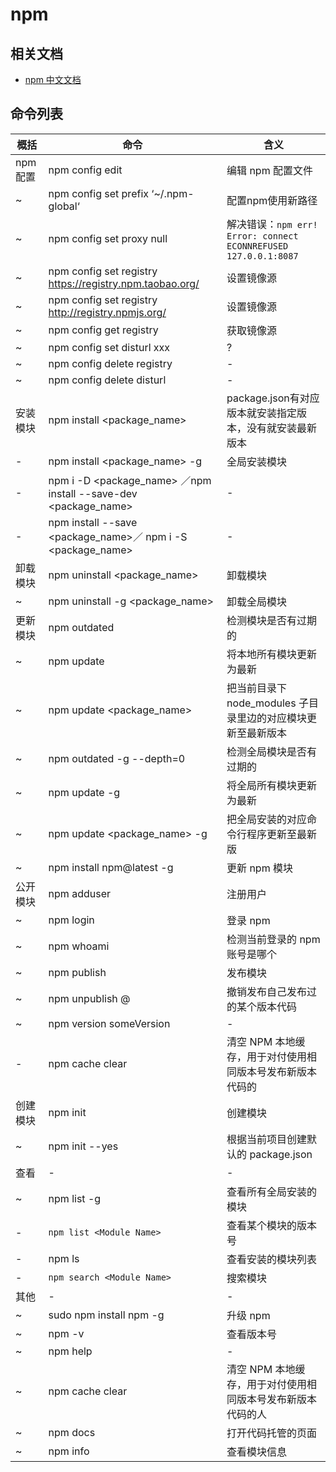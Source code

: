 # npm

## 相关文档

- [npm 中文文档](https://www.npmjs.com.cn/)

## 命令列表

| 概括     | 命令                                                            | 含义                                                            |
| -------- | --------------------------------------------------------------- | --------------------------------------------------------------- |
| npm 配置 | npm config edit                                                 | 编辑 npm 配置文件                                               |
| ~        | npm config set prefix ‘~/.npm-global‘                         | 配置npm使用新路径                                               |
| ~        | npm config set proxy null                                       | 解决错误：`npm err! Error: connect ECONNREFUSED 127.0.0.1:8087` |
| ~        | npm config set registry https://registry.npm.taobao.org/        | 设置镜像源                                                      |
| ~        | npm config set registry http://registry.npmjs.org/              | 设置镜像源                                                      |
| ~        | npm config get registry                                         | 获取镜像源                                                      |
| ~        | npm config set disturl xxx                                      | ?                                                               |
| ~        | npm config delete registry                                      | -                                                               |
| ~        | npm config delete disturl                                       | -                                                               |
| 安装模块 | npm install <package_name>                                      | package.json有对应版本就安装指定版本，没有就安装最新版本        |
| -        | npm install <package_name> -g                                   | 全局安装模块                                                    |
| -        | npm i -D <package_name> ／npm install --save-dev <package_name> | -                                                               |
| -        | npm install --save <package_name>／ npm i -S <package_name>     | -                                                               |
| 卸载模块 | npm uninstall <package_name>                                    | 卸载模块                                                        |
| ~        | npm uninstall -g <package_name>                                 | 卸载全局模块                                                    |
| 更新模块 | npm outdated                                                    | 检测模块是否有过期的                                            |
| ~        | npm update                                                      | 将本地所有模块更新为最新                                        |
| ~        | npm update <package_name>                                       | 把当前目录下 node_modules 子目录里边的对应模块更新至最新版本    |
| ~        | npm outdated -g --depth=0                                       | 检测全局模块是否有过期的                                        |
| ~        | npm update -g                                                   | 将全局所有模块更新为最新                                        |
| ~        | npm update <package_name> -g                                    | 把全局安装的对应命令行程序更新至最新版                          |
| ~        | npm install npm@latest -g                                       | 更新 npm 模块                                                   |
| 公开模块 | npm adduser                                                     | 注册用户                                                        |
| ~        | npm login                                                       | 登录 npm                                                        |
| ~        | npm whoami                                                      | 检测当前登录的 npm 账号是哪个                                   |
| ~        | npm publish                                                     | 发布模块                                                        |
| ~        | npm unpublish <package>@<version>                               | 撤销发布自己发布过的某个版本代码                                |
| ~        | npm version someVersion                                         | -                                                               |
| -        | npm cache clear                                                 | 清空 NPM 本地缓存，用于对付使用相同版本号发布新版本代码的       |
| 创建模块 | npm init                                                        | 创建模块                                                        |
| ~        | npm init --yes                                                  | 根据当前项目创建默认的 package.json                             |
| 查看     | -                                                               | -                                                               |
| ~        | npm list -g                                                     | 查看所有全局安装的模块                                          |
| -        | `npm list <Module Name>`                                        | 查看某个模块的版本号                                            |
| -        | npm ls                                                          | 查看安装的模块列表                                              |
| -        | `npm search <Module Name>`                                      | 搜索模块                                                        |
| 其他     | -                                                               | -                                                               |
| ~        | sudo npm install npm -g                                         | 升级 npm                                                        |
| ~        | npm -v                                                          | 查看版本号                                                      |
| ~        | npm help                                                        | -                                                               |
| ~        | npm cache clear                                                 | 清空 NPM 本地缓存，用于对付使用相同版本号发布新版本代码的人     |
| ~        | npm docs                                                        | 打开代码托管的页面                                              |
| ~        | npm info                                                        | 查看模块信息                                                    |